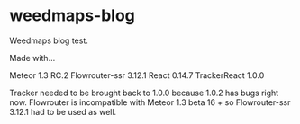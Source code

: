 # weedmaps-blog

Weedmaps blog test.

Made with...

Meteor 1.3 RC.2
Flowrouter-ssr 3.12.1
React 0.14.7
TrackerReact 1.0.0

Tracker needed to be brought back to 1.0.0 because 1.0.2 has bugs right now. Flowrouter is incompatible with Meteor 1.3 beta 16 + so Flowrouter-ssr 3.12.1 had to be used as well.

